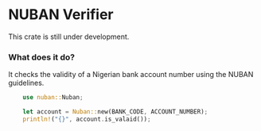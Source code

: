 # NUBAN Verifier

This crate is still under development.

### What does it do?

It checks the validity of a Nigerian bank account number using the NUBAN guidelines.

```rust
    use nuban::Nuban;

    let account = Nuban::new(BANK_CODE, ACCOUNT_NUMBER);
    println!("{}", account.is_valaid());
```